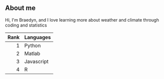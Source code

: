 ## About me

Hi, I'm Braedyn, and I love learning more about weather and climate through coding and statistics

| Rank | Languages |
|-----:|-----------|
|     1| Python    |
|     2| Matlab    |
|     3| Javascript|
|     4| R         |

<!--
**braedyn-684/braedyn-684** is a ✨ _special_ ✨ repository because its `README.md` (this file) appears on your GitHub profile.

Here are some ideas to get you started:

- 🔭 I’m currently working on ...
- 🌱 I’m currently learning ...
- 👯 I’m looking to collaborate on ...
- 🤔 I’m looking for help with ...
- 💬 Ask me about ...
- 📫 How to reach me: ...
- 😄 Pronouns: ...
- ⚡ Fun fact: ...
-->
